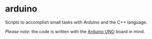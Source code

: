 # arduino

Scripts to accomplish small tasks with Arduino and the C++ language.

_Please note:_ the code is written with the [Arduino UNO](https://www.arduino.cc/en/Guide/ArduinoUno) board in mind.
